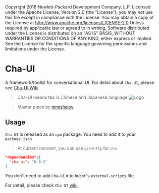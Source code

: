 ###
Copyright 2016 Hewlett-Packard Development Company, L.P.
Licensed under the Apache License, Version 2.0 (the "License");
you may not use this file except in compliance with the License.
You may obtain a copy of the License at
http://www.apache.org/licenses/LICENSE-2.0
Unless required by applicable law or agreed to in writing,
Software distributed under the License is distributed on an "AS IS" BASIS,
WITHOUT WARRANTIES OR CONDITIONS OF ANY KIND, either express or implied.
See the License for the specific language governing permissions and limitations under the License.
###


# Cha-UI
A framework/toolkit for conversational UI. For detail about `Cha-UI`, please see [Cha-UI Wiki](https://github.com/HPSoftware/cha-ui/wiki)

> Cha-UI means tea in Chinese and Japanese language
![Logo](https://github.com/HPSoftware/cha-ui/wiki/Cha_small.png)

> Master piece by [mmishalov](https://hpesw-chatops-dev.slack.com/team/mmishalov)

## Usage

`Cha-UI` is released as an `npm` package. You need to add it to your `package.json`
> At current moment, you can use `git+http` for `cha`

```json
"dependencies":{
  "cha-ui": "0.0.2"
}
```

You don't need to add `Cha-UI` into `hubot`'s `external-scripts` file.

For detail, please check `Cha-UI` [wiki](https://github.com/HPSoftware/cha-ui/wiki)
